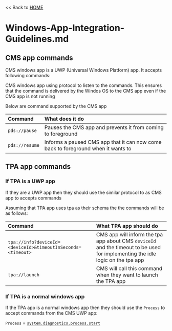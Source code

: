 << Back to [HOME](README.md)

# Windows-App-Integration-Guidelines.md

## CMS app commands

CMS windows app is a UWP (Universal Windows Platform) app. It accepts following commands:

CMS windows app using protocol to listen to the commands. This ensures that the command is delivered by the Windos OS to the CMS app even if the CMS app is not running

Below are command supported by the CMS app

|  Command	|   What does it do	|
| :-- | :-- |
| `pds://pause` | Pauses the CMS app and prevents it from coming to foreground |
| `pds://resume` | Informs a paused CMS app that it can now come back to foreground when it wants to	|

## TPA app commands

### If TPA is a UWP app
If they are a UWP app then they should use the similar protocol to as CMS app to accepts commands

Assuming that TPA app uses tpa as their schema the the commands will be as follows:

|  Command	|   What TPA app should do	|
| :-- | :-- |
| `tpa://info?deviceId=<deviceId>&timeoutInSeconds=<timeout>` | CMS app will inform the tpa app about CMS `deviceId` and the timeout to be used for implementing the idle logic on the tpa app |
| `tpa://launch` | CMS will call this command when they want to launch the TPA app |

### If TPA is a normal windows app
If the TPA app is a normal windows app then they should use the `Process` to accept commands from the CMS UWP app:

`Process` = <a href="https://docs.microsoft.com/en-us/dotnet/api/system.diagnostics.process.start?view=netframework-4.7.2#System_Diagnostics_Process_Start" target="_blank">`system.diagnostics.process.start`</a>


